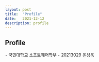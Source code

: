 ```yaml
---
layout: post
title:  "Profile"
date:   2021-12-12
description: profile
---
```


## Profile 

`-` 국민대학교 소프트웨어학부 
`-` 20213029 윤성욱




